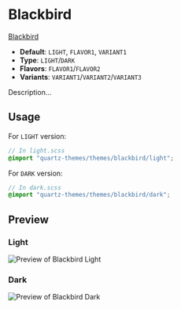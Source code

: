 # Blackbird

[Blackbird](#)

- **Default**: `LIGHT`, `FLAVOR1`, `VARIANT1`
- **Type**: `LIGHT`/`DARK`
- **Flavors**: `FLAVOR1`/`FLAVOR2`
- **Variants**: `VARIANT1`/`VARIANT2`/`VARIANT3`

Description...

## Usage

For `LIGHT` version:

```scss
// In light.scss
@import "quartz-themes/themes/blackbird/light";
```

For `DARK` version:

```scss
// In dark.scss
@import "quartz-themes/themes/blackbird/dark";
```

## Preview

### Light

![Preview of Blackbird Light](preview-light.png)

### Dark

![Preview of Blackbird Dark](preview-dark.png)
